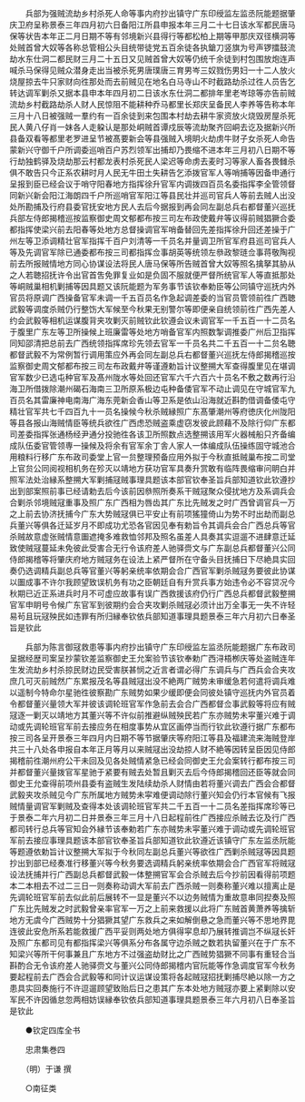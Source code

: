 <!-- { "loadSidebar": true } -->
　　兵部为强贼流劫乡村杀死人命等事内府抄出镇守广东印绶监左监丞阮能题据肇庆卫府呈称景泰三年四月初六日备阳江所县申报本年三月二十七日该水军都民唐马保等状告本年正二月日期不等有邻境新兴县得行等都松柏上期等甲那庆双径横洞等处贼首曾大奴等各称总管相公头目统带徒党五百余徒各执鎗刀竖旗为号声锣擂鼓流劫水东仕洞二都民财三月二十五日又见贼首曾大奴等仍统千余徒到村包围放炮连声喊杀马保得见贼众潜身走出当被杀死男唐璞唐三育男岑三奴戮伤男妇一十二人放火烧屋掠去牛只家财向徃那处而去前贼见在地名白马寺山不时截路劫杀过徃人员告乞转达调军剿杀又据本县申本年四月初二日该水东仕洞二都排年里老岑琼等亦告前贼流劫乡村截路劫杀人财人民惊阻不能耕种乔马都里长郑庆呈备民人李养等告称本年三月十八日被强贼一羣约有一百余徒到来包围本村劫去耕牛家资放火烧毁房屋杀死民人黄八仔肖一妹各人走躱认是那处峒贼首谭戍辰等流劫聚齐回峒去讫及据新兴所县备双看等都里老罗进呈节被髙要新会等县强贼入境眀火劫虏牛财子女杀死人命告蒙新兴守御千户所调委巡哨百户苏烈领军出捕却乃畏缩不进本年三月初八日期不等行劫独鹤驿及烧劫那云村都龙表村杀死民人梁迟等命虏去麦时习等家人畜各畏雠杀俱不敢告只今正系农耕时月人民无牛田土失耕告乞添拨官军人等哨捕等因备申通行呈报到臣已经会议于哨守阳春地方指挥徐升官军内调拨四百员名委指挥李全管领督同新兴新会阳江海朗四千户所巡哨官军阳江等县民壮并巡司官兵人等前去贼人出没处所勘捕及行府县委官抚安地方民人去后今据报到再会同左副总兵右都督董兴巡抚兵部左侍郎揭稽巡按监察御史周文郁都布按三司左布政使戴弁等议得前贼猖獗合委都指挥使梁兴前去阳春等处地方总督操调官军哨备替回先差指挥徐升回还差操于广州左等卫添调精壮官军指挥千百户刘清等一千员名并量调卫所官军府县巡司官兵人等及先调官军除已通委都布按三司都指挥佥事胡英等统领左叅政黎琏佥事蒋敬陶视前去所报贼情地方同心协谋设法将民人唐马保等所告贼首曾大奴等照名擒拏其胁从之人若聴招抚许令出官首吿免罪复业如是负固不服就便严督所统官军人等直抵那处等峒贼巢相机剿捕等因具题又该阮能题为军务事节该钦奉勅臣等公同镇守巡抚内外官员将原调广西操备官军未调一千五百员名作急起调差委的当官员管领前徃广西聴武毅等调度杀贼仍行整饬大军候至今秋果无别警尔等即便亲自统领前徃广西先差人约会武毅等相机运谋腹背夹攻剿灭前贼钦此钦遵会议未调官军一千五百一十二员名于腹里广东左等卫所操候上班廉雷等处地方哨备官军内照数掣调推委广州后卫指挥同知邵清把总前去广西统领指挥席珍先领去官军一千员名共二千五百一十二贠名聴都督武毅不为常例暂行调用策应外再会同左副总兵右都督董兴巡抚左侍郎揭稽巡按监察御史周文郁都布按三司左布政戴弁等谨遵勅旨计议整搠大军查得腹里见在堪调官军数少已选屯种官军及髙州陇水等处回还官军六千六百六十员名不敷之数再行沿海卫所借拨除潮州碣石海南三卫所原系极边屯种备倭官军不动止调见在守城官军九百员名其雷廉神电南海广海东莞新会香山等卫系是依山沿海就近斟酌借调备倭屯守精壮官军共七千四百九十一员名操候今秋杀贼縁照广东髙肇潮州等府徳庆化州陇阳等县各报山海贼情臣等统兵欲徃广西虑恐贼盗乘虚窃发彼此顾藉不及除行仰广东都司差委指挥张通杨经尹通分投驰徃各该卫所照数点选整搠该用军火器械船只齐备编成队伍委官管领専一操候及将余有官军余丁舎人家人一体编成队伍操练固守城池合用粮料行移广东布政司委堂上官一贠整理预备应用外拟于今秋直抵贼巢布按二司堂上官贠公同阅视相机务在殄灭以靖地方获功官军具奏升赏敢有临阵畏缩审问眀白并照军法处治縁系整搠大军剿捕冦贼事理具题该本部官钦奉圣旨兵部知道钦此钦遵抄出到部案照前事已经请勅去后今该前因叅照所奏系干贼冦聚众侵扰地方及系调兵会合剿杀邻境贼冦重事及照广东广西相为唇齿其广东比先贼发之时广西曾调官兵一万之上前去协济抚捕今广东大势贼冦俱已平安止有前项猺獞倚山为势不时出劫而副总兵董兴等俱各迁延岁月不即成功尤恐各官因见奉有勅旨令其调兵会合广西总兵等官杀贼故意虚张贼情意圗遮掩多难救恤邻邦及照名虽差人具奏其实逗遛不进肆意迁延致使贼冦蔓延未免彼此受害合无行令该府差人驰驿赍文与广东副总兵都督董兴公同侍郎揭稽等将肇庆府地方贼冦务在设法上紧严督所在守备头目抚捕日下尽絶具实回奏仍选调精兵副总兵等官董兴等躬亲统率依期会合广西官军剿杀贼冦务要彼此协谋以圗成事不许尔我顾望致误机务有功之臣朝廷自有升赏兵事方始违令必不容贷况今秋期已近正系进兵时月不可虚应故事有误广西救援该府仍行广西总兵都督武毅整搠官军申眀号令候广东官军到彼期约会合夹攻剿杀贼冦必须计出万全事无一失不许轻易茍且玩冦殃民如违罪有所归縁奉钦依兵部知道事理具题景泰三年六月初六日奉圣旨是钦此

　　兵部为陈言御冦救患等事内府抄出镇守广东印绶监左监丞阮能题据广东布政司呈据经歴司案呈抄蒙钦差监察御史王允案验节该钦奉勅广西浔梧栁庆等处盗贼连年生发流劫乡村杀掠民财边民受害朕甚悯之近言者谓必得广东调兵与广西兵会合夹攻庶几可灭前贼然广东累报茂名等县贼冦出没不絶两广贼势未审缓急若何遣将调兵难以遥制今特命尔星驰徃彼察勘广东贼势如果少缓即便会同彼处镇守巡抚内外官员着令都督董兴量领大军并彼该调轮班官军作急前去会合广西都督佥事武毅等将应有贼冦逐一剿灭以靖地方其董兴等不许似前推避纵贼殃民若广东亦贼势未寜董兴难于调动或先调轮班官军前去接应务在相度事势从宜区画停当而行钦此钦遵行据广东都布按三司各呈开景泰三年四月内日期不等节据肇庆等府阳江等县及福建流来海贼登岸共三十八处各申报自本年正月等月以来贼冦出没劫掠人财不絶等因转呈臣因见侍郎揭稽前徃潮州府公干未回及见各处贼情紧急已经会同御史王允会案转行都布按三司并都督董兴量拨官军星驰于紧要有贼去处暂且剿灭去后今侍郎揭稽回还臣等就会同御史王允查得前项州县委有盗贼生发陆续劫杀人财情由若将董兴调去广西会合都督武毅夹攻杀贼见今广东所属地方贼势未寜难便调动除行董兴知会仍行本官候有飞报贼情量调官军剿贼及查得本处该调轮班官军共二千五百一十二员名差指挥席珍等已于景泰二年六月初二日并景泰三年三月十八日起程前徃广西接应杀贼去讫及行广西都司转行总兵等官知会外縁节该奉勅若广东亦贼势未寜董兴难于调动或先调轮班官军前去接应事理具题该本部官钦奉圣旨兵部知道钦此钦遵近该镇守广东左监丞阮能等题遵依勅旨计议整搠大军拟于今秋同左副总兵董兴等欲徃广西剿杀贼冦等因具题抄出到部已经奏准行移董兴等今秋务要选调精兵躬亲统率依期会合广西官军将贼冦设法抚捕并行广西副总兵都督武毅一体整搠官军会合杀贼去后今抄前因看得前项题本二本相去不过二三日一则奏称动调大军前去广西杀贼一则奏称董兴难以擅离止是先调轮班官军前去似此前后展转不一显是董兴不以边务贼情为重故意串同揑奏及照广东比先贼发之时武毅曾亲率官军一万之上前来救援以此将广东贼首黄萧养等擒斩地方无虞今广西贼势十分猖獗其望广东救兵之来如解倒悬之急而董兴等不思地界毘连彼此安危所系若能救援广西平妥则两处地方俱得寜息却乃展转推调岂不纵冦长奸及照广东都司见有都指挥梁兴等俱系分布各属守边杀贼之数若执留董兴在于广东不知梁兴等所干何事兼且广东地方不过强盗劫财比之广西贼势猖獗不同事有重轻合当斟酌合无令该府差人驰驿赍文与董兴公同侍郎揭稽内官阮能等作急调度官军今秋务要起程前去广西会合武毅等和同计议运谋设策将各起贼冦招抚剿捕尽絶以除一方之患具实回奏施行不许逗遛顾望致贻后日之患其广东本处地方贼冦亦要上紧剿除以安军民不许因循怠忽两相妨误縁奉钦依兵部知道事理具题景泰三年六月初八日奉圣旨是钦此

　　●钦定四库全书

　　忠肃集巻四

　　（明）于谦 撰

　　○南征类

